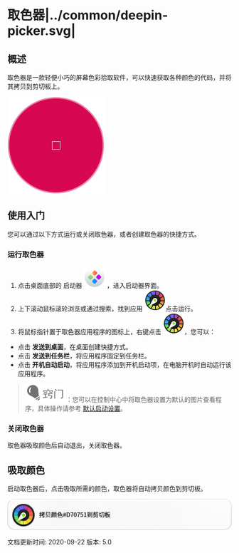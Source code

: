 # 取色器|../common/deepin-picker.svg|

## 概述


取色器是一款轻便小巧的屏幕色彩拾取软件，可以快速获取各种颜色的代码，并将其拷贝到剪切板上。

![picker-color](jpg/picker-color.png)

## 使用入门

您可以通过以下方式运行或关闭取色器，或者创建取色器的快捷方式。

### 运行取色器

1. 点击桌面底部的 启动器 ![launcher](icon/deepin-launcher.svg) ，进入启动器界面。
2. 上下滚动鼠标滚轮浏览或通过搜索，找到应用 ![deepin-picker](icon/deepin-picker.svg)点击运行。
3. 将鼠标指针置于取色器应用程序的图标上，右键点击 ![deepin-picker](icon/deepin-picker.svg)，您可以：
 - 点击 **发送到桌面**，在桌面创建快捷方式。
 - 点击 **发送到任务栏**，将应用程序固定到任务栏。
 - 点击 **开机自动启动**，将应用程序添加到开机启动项，在电脑开机时自动运行该应用程序。

> ![tips](icon/tips.svg)：您可以在控制中心中将取色器设置为默认的图片查看程序，具体操作请参考 [默认启动设置](dman:///dde#默认程序设置)。

### 关闭取色器

取色器吸取颜色后自动退出，关闭取色器。

## 吸取颜色

启动取色器后，点击吸取所需的颜色，取色器将自动拷贝颜色到剪切板。

![picker](jpg/picker.png)
<div class="version-info"><span>文档更新时间: 2020-09-22</span><span> 版本: 5.0</span></div>